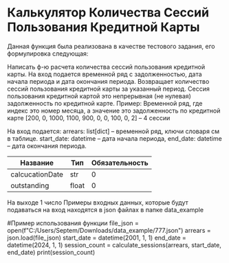 # Калькулятор Количества Сессий Пользования Кредитной Карты

Данная функция была реализована в качестве тестового задания, его формулировка следующая:

Написать ф-ю расчета количества сессий пользования кредитной карты. На вход подается временной ряд с задолженностью, дата начала периода и дата окончания периода. Возвращает количество сессий пользования кредитной карты за указанный период.
Сессия пользования кредитной картой это непрерывная (не нулевая) задолженность по кредитной карте. 
Пример:
Временной ряд, где индекс это номер месяца, а значение это задолженность по 
кредитной карте
[200, 0, 1000, 1100, 900, 0, 0, 100, 0, 2] – 4 сессии

На вход подается:
arrears: list[dict] – временной ряд, ключи словаря см в таблице.
start_date: datetime – дата начала периода, 
end_date: datetime – дата окончания периода. 

| Название  | Тип | Обязательность |
| ------------- | ------------- | ------------- |
| calcucationDate  | str  | 0  |
| outstanding  | float  | 0  |

На выходе 1 число
Примеры входных данных, которые будут подаваться на вход находятся в json файлах в папке data_example

#Пример использования функции
file_json = open(f"C:/Users/Septem/Downloads/data_example/777.json")
arrears = json.load(file_json)
start_date = datetime(2001, 1, 1)
end_date = datetime(2024, 1, 1)
session_count = calculate_sessions(arrears, start_date, end_date)
print(session_count)
